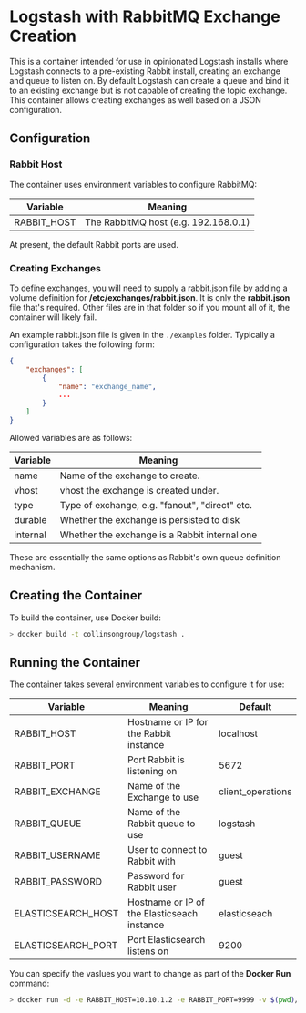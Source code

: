 # Logstash with RabbitMQ Exchange Creation

This is a container intended for use in opinionated Logstash installs where Logstash connects to a pre-existing Rabbit install, creating an exchange and queue to listen on.
By default Logstash can create a queue and bind it to an existing exchange but is not capable of creating the topic exchange. This container allows creating exchanges as well
based on a JSON configuration.

## Configuration

### Rabbit Host

The container uses environment variables to configure RabbitMQ:

| Variable    | Meaning |
|-------------|---------|
| RABBIT_HOST | The RabbitMQ host (e.g. 192.168.0.1) |

At present, the default Rabbit ports are used.

### Creating Exchanges

To define exchanges, you will need to supply a rabbit.json file by adding a volume definition
for **/etc/exchanges/rabbit.json**. It is only the **rabbit.json** file that's required. Other files are in that folder so if you mount all of it, the container will likely fail.

An example rabbit.json file is given in the ```./examples``` folder. Typically a configuration takes
the following form:

```json
{
   	"exchanges": [
		{
			"name": "exchange_name",
            ...
		}
    ]
}
```

Allowed variables are as follows:

| Variable   | Meaning                                        |
|------------|------------------------------------------------|
| name       | Name of the exchange to create.                |
| vhost      | vhost the exchange is created under.           |
| type       | Type of exchange, e.g. "fanout", "direct" etc. |
| durable    | Whether the exchange is persisted to disk      |
| internal   | Whether the exchange is a Rabbit internal one  |

These are essentially the same options as Rabbit's own queue definition mechanism.

## Creating the Container

To build the container, use Docker build:

```bash
> docker build -t collinsongroup/logstash .
```

## Running the Container

The container takes several environment variables to configure it for use:

| Variable           | Meaning                                        | Default           |
|--------------------|------------------------------------------------|-------------------|
| RABBIT_HOST        | Hostname or IP for the Rabbit instance         | localhost         |
| RABBIT_PORT        | Port Rabbit is listening on                    | 5672              |
| RABBIT_EXCHANGE    | Name of the Exchange to use                    | client_operations |
| RABBIT_QUEUE       | Name of the Rabbit queue to use                | logstash          |
| RABBIT_USERNAME    | User to connect to Rabbit with                 | guest             |
| RABBIT_PASSWORD    | Password for Rabbit user                       | guest             |
| ELASTICSEARCH_HOST | Hostname or IP of the Elasticseach instance    | elasticseach      |
| ELASTICSEARCH_PORT | Port Elasticsearch listens on                  | 9200              |

You can specify the vaslues you want to change as part of the **Docker Run** command:

```bash
> docker run -d -e RABBIT_HOST=10.10.1.2 -e RABBIT_PORT=9999 -v $(pwd)/examples:/etc/exchanges --name myLogstash collinsongroup/logstash
```
